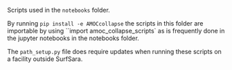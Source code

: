 Scripts used in the `notebooks` folder. 

By running `pip install -e AMOCcollapse` the scripts in this folder are importable by using ``import amoc_collapse_scripts` as is frequently done in the jupyter notebooks in the notebooks folder.

The `path_setup.py` file does require updates when running these scripts on a facility outside SurfSara.